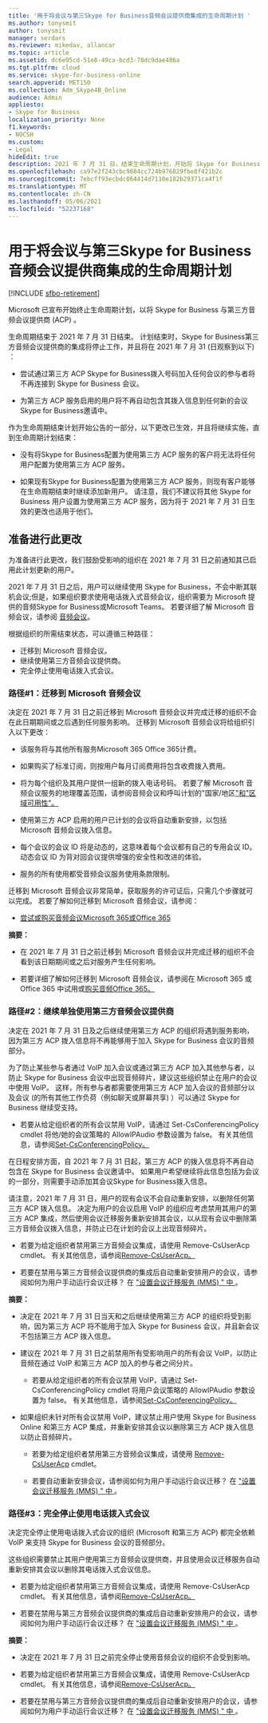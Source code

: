 ```yaml
---
title: '用于将会议与第三Skype for Business音频会议提供商集成的生命周期计划 '
ms.author: tonysmit
author: tonysmit
manager: serdars
ms.reviewer: mikedav, allancar
ms.topic: article
ms.assetid: dc6e95cd-51e8-49ca-bcd3-78dc9dae486a
ms.tgt.pltfrm: cloud
ms.service: skype-for-business-online
search.appverid: MET150
ms.collection: Adm_Skype4B_Online
audience: Admin
appliesto:
- Skype for Business
localization_priority: None
f1.keywords:
- NOCSH
ms.custom:
- Legal
hideEdit: true
description: 2021 年 7 月 31 日，结束生命周期计划，开始将 Skype for Business 与第三方音频会议提供商 (第三方 ACP) 。
ms.openlocfilehash: ca97e2f243cbc9884cc724b976829fbe8f421b2c
ms.sourcegitcommit: 7ebcff93ecbdc064414d7110e182b29371ca4f1f
ms.translationtype: MT
ms.contentlocale: zh-CN
ms.lasthandoff: 05/06/2021
ms.locfileid: "52237168"
---
```

# <a name="end-of-life-program-for-the-integration-of-skype-for-business-with-third-party-audio-conferencing-providers"></a>用于将会议与第三Skype for Business音频会议提供商集成的生命周期计划 

[!INCLUDE [sfbo-retirement](../../Hub/includes/sfbo-retirement.md)]

Microsoft 已宣布开始终止生命周期计划，以将 Skype for Business 与第三方音频会议提供商 (ACP) 。 

生命周期结束于 2021 年 7 月 31 日结束。 计划结束时，Skype for Business第三方音频会议提供商的集成将停止工作，并且将在 2021 年 7 月 31 (日观察到以下) ：

- 尝试通过第三方 ACP Skype for Business拨入号码加入任何会议的参与者将不再连接到 Skype for Business 会议。
 
- 为第三方 ACP 服务启用的用户将不再自动包含其拨入信息到任何新的会议Skype for Business邀请中。

作为生命周期结束计划开始公告的一部分，以下更改已生效，并且将继续实施，直到生命周期计划结束： 

- 没有将Skype for Business配置为使用第三方 ACP 服务的客户将无法将任何用户配置为使用第三方 ACP 服务。

- 如果现有Skype for Business配置为使用第三方 ACP 服务，则现有客户能够在生命周期结束时继续添加新用户。 请注意，我们不建议将其他 Skype for Business 用户设置为使用第三方 ACP 服务，因为将于 2021 年 7 月 31 日生效的更改也适用于他们。

## <a name="preparing-for-this-change"></a>准备进行此更改

为准备进行此更改，我们鼓励受影响的组织在 2021 年 7 月 31 日之前通知其已启用此计划更新的用户。 

2021 年 7 月 31 日之后，用户可以继续使用 Skype for Business，不会中断其联机会议;但是，如果组织要求使用电话拨入式音频会议，组织需要为 Microsoft 提供的音频Skype for Business或Microsoft Teams。 若要详细了解 Microsoft 音频会议，请参阅 [音频会议](https://products.office.com/skype-for-business/audio-conferencing)。 

根据组织的所需结束状态，可以遵循三种路径：

- 迁移到 Microsoft 音频会议。 
- 继续使用第三方音频会议提供商。 
- 完全停止使用电话拨入式会议。

### <a name="path-1-migrate-to-microsoft-audio-conferencing"></a>路径#1：迁移到 Microsoft 音频会议   

决定在 2021 年 7 月 31 日之前迁移到 Microsoft 音频会议并完成迁移的组织不会在此日期期间或之后遇到任何服务影响。 迁移到 Microsoft 音频会议将给组织引入以下更改： 

- 该服务将与其他所有服务Microsoft 365 Office 365计费。 

- 如果购买了标准订阅，则按用户每月订阅费用将包含收费拨入费用。 

- 将为每个组织及其用户提供一组新的拨入电话号码。 若要了解 Microsoft 音频会议服务的地理覆盖范围，请参阅音频会议和呼叫计划的"国家/地区["和"区域可用性"。](/microsoftteams/country-and-region-availability-for-audio-conferencing-and-calling-plans/country-and-region-availability-for-audio-conferencing-and-calling-plans)
 
- 使用第三方 ACP 启用的用户已计划的会议将自动重新安排，以包括 Microsoft 音频会议拨入信息。
 
- 每个会议的会议 ID 将是动态的，这意味着每个会议都有自己的专用会议 ID。 动态会议 ID 为背对回会议提供增强的安全性和改进的体验。

- 服务的所有使用都受音频会议服务使用条款限制。 

迁移到 Microsoft 音频会议非常简单，获取服务的许可证后，只需几个步骤就可以完成。 若要了解如何迁移到 Microsoft 音频会议，请参阅：

- [尝试或购买音频会议Microsoft 365或Office 365](../audio-conferencing-in-office-365/try-or-purchase-audio-conferencing-in-office-365.md)
 
**摘要：**

- 在 2021 年 7 月 31 日之前迁移到 Microsoft 音频会议并完成迁移的组织不会看到该日期期间或之后对服务产生任何影响。

- 若要详细了解如何迁移到 Microsoft 音频会议，请参阅在 Microsoft 365 或 Office 365 中试用或[购买音频Office 365。](../audio-conferencing-in-office-365/try-or-purchase-audio-conferencing-in-office-365.md) 

### <a name="path-2-continue-to-separately-use-a-third-party-audio-conferencing-provider"></a>路径#2：继续单独使用第三方音频会议提供商

决定在 2021 年 7 月 31 日及之后继续使用第三方 ACP 的组织将遇到服务影响，因为第三方 ACP 拨入信息将不再能够用于加入 Skype for Business 会议的音频部分。 

为了防止某些参与者通过 VoIP 加入会议或通过第三方 ACP 加入其他参与者，以防止 Skype for Business 会议中出现音频碎片，建议这些组织禁止在用户的会议中使用 VoIP。 这样，所有参与者都需要使用第三方 ACP 加入会议的音频部分以及会议 (的所有其他工作负荷（例如聊天或屏幕共享) ）可以通过 Skype for Business 继续受支持。 

- 若要从给定组织者的所有会议禁用 VoIP，请通过 Set-CsConferencingPolicy cmdlet 将他/她的会议策略的 AllowIPAudio 参数设置为 false。 有关其他信息，请参阅[Set-CsConferencingPolicy。](/powershell/module/skype/set-csconferencingpolicy?view=skype-ps)
 
在日程安排方面，自 2021 年 7 月 31 日起，第三方 ACP 的拨入信息将不再自动包含在 Skype for Business 会议邀请中。 如果用户希望继续将此信息包括为会议的一部分，则需要手动添加其会议Skype for Business拨入信息。 

请注意，2021 年 7 月 31 日，用户的现有会议不会自动重新安排，以删除任何第三方 ACP 拨入信息。 决定为用户的会议启用 VoIP 的组织应考虑禁用其用户的第三方 ACP 集成，然后使用会议迁移服务重新安排其会议，以从现有会议中删除第三方音频会议拨入信息，并防止已在计划的会议上出现音频碎片。 

- 若要为给定组织者禁用第三方音频会议集成，请使用 Remove-CsUserAcp cmdlet。 有关其他信息，请参阅[Remove-CsUserAcp。](/powershell/module/skype/remove-csuseracp?view=skype-ps) 

- 若要在禁用与第三方音频会议提供商的集成后自动重新安排用户的会议，请参阅如何为用户手动运行会议迁移？ 在 ["设置会议迁移服务 (MMS) " 中 ](../audio-conferencing-in-office-365/setting-up-the-meeting-migration-service-mms.md)。 

**摘要：**

- 决定在 2021 年 7 月 31 日当天和之后继续使用第三方 ACP 的组织将受到影响，因为第三方 ACP 将不能用于加入 Skype for Business 会议，并且新会议不包括第三方 ACP 拨入信息。 

- 建议在 2021 年 7 月 31 日之前禁用所有受影响用户的所有会议 VoIP，以防止音频在通过 VoIP 和第三方 ACP 加入的参与者之间分片。 

    - 若要从给定组织者的所有会议禁用 VoIP，请通过 Set-CsConferencingPolicy cmdlet 将用户会议策略的 AllowIPAudio 参数设置为 false。 有关其他信息，请参阅[Set-CsConferencingPolicy。](/powershell/module/skype/set-csconferencingpolicy?view=skype-ps)
 
- 如果组织未针对所有会议禁用 VoIP，建议禁止用户使用 Skype for Business Online 和第三方 ACP 集成，并重新安排其会议以删除第三方 ACP 拨入信息以防止音频碎片。

    - 若要为给定组织者禁用第三方音频会议集成，请使用 [Remove-CsUserAcp](/powershell/module/skype/remove-csuseracp?view=skype-ps) cmdlet。 

    - 若要自动重新安排会议，请参阅如何为用户手动运行会议迁移？ 在 ["设置会议迁移服务 (MMS) " 中 ](../audio-conferencing-in-office-365/setting-up-the-meeting-migration-service-mms.md)。

### <a name="path-3-stop-using-dial-in-conferencing-altogether"></a>路径#3：完全停止使用电话拨入式会议

决定完全停止使用电话拨入式会议的组织 (Microsoft 和第三方 ACP) 都完全依赖 VoIP 来支持 Skype for Business 会议的音频部分。 

这些组织需要禁止其用户使用第三方音频会议提供商，并且使用会议迁移服务自动重新安排其会议以删除其电话拨入式会议信息。 

- 若要为给定组织者禁用第三方音频会议集成，请使用 Remove-CsUserAcp cmdlet。 有关其他信息，请参阅[Remove-CsUserAcp。](/powershell/module/skype/remove-csuseracp?view=skype-ps) 

- 若要在禁用与第三方音频会议提供商的集成后自动重新安排用户的会议，请参阅如何为用户手动运行会议迁移？ 在 ["设置会议迁移服务 (MMS) " 中 ](../audio-conferencing-in-office-365/setting-up-the-meeting-migration-service-mms.md)。 

**摘要：** 

- 决定在 2021 年 7 月 31 日之前完全停止使用音频会议的组织不会受到影响。

- 若要为给定组织者禁用第三方音频会议集成，请使用 Remove-CsUserAcp cmdlet。 有关其他信息，请参阅[Remove-CsUserAcp。](/powershell/module/skype/remove-csuseracp?view=skype-ps) 

- 若要在禁用与第三方音频会议提供商的集成后自动重新安排用户的会议，请参阅如何为用户手动运行会议迁移？ 在 ["设置会议迁移服务 (MMS) " 中 ](../audio-conferencing-in-office-365/setting-up-the-meeting-migration-service-mms.md)。
